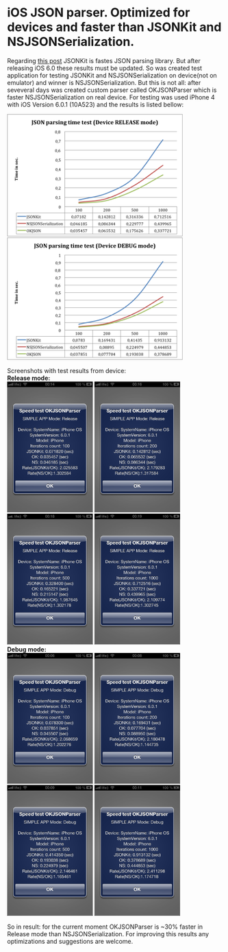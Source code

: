 iOS JSON parser. Optimized for devices and faster than JSONKit and NSJSONSerialization.
============
Regarding [this post](http://www.bonto.ch/blog/2011/12/08/json-libraries-for-ios-comparison-updated) JSONKit is fastes JSON parsing library. But after releasing iOS 6.0 these results must be updated.
So was created test application for testing JSONKit and NSJSONSerialization on device(not on emulator) and winner is NSJSONSerialization.
But this is not all: after seveveral days was created custom parser called OKJSONParser which is faster NSJSONSerialization on real device.
For testing was used iPhone 4 with iOS Version 6.0.1 (10A523) and the results is listed bellow:

<img src="https://github.com/OlehKulykov/OKJSONParser/blob/master/TestResultCharts/iph4release.png?raw=true" width="410" height="285" alt="Release version" />
<img src="https://github.com/OlehKulykov/OKJSONParser/blob/master/TestResultCharts/iph4debug.png?raw=true" width="410" height="285" alt="Debug version" />

Screenshots with test results from device:
<br><b>Release mode:</b><br>
<img src="https://github.com/OlehKulykov/OKJSONParser/blob/master/TestResultCharts/iph4r100.png?raw=true" width="200" height="305" alt=""/>
<img src="https://github.com/OlehKulykov/OKJSONParser/blob/master/TestResultCharts/iph4r200.png?raw=true" width="200" height="305" alt=""/>
<img src="https://github.com/OlehKulykov/OKJSONParser/blob/master/TestResultCharts/iph4r500.png?raw=true" width="200" height="305" alt=""/>
<img src="https://github.com/OlehKulykov/OKJSONParser/blob/master/TestResultCharts/iph4r1000.png?raw=true" width="200" height="305" alt=""/>
<br><b>Debug mode:</b><br>
<img src="https://github.com/OlehKulykov/OKJSONParser/blob/master/TestResultCharts/iph4d100.png?raw=true" width="200" height="305" alt=""/>
<img src="https://github.com/OlehKulykov/OKJSONParser/blob/master/TestResultCharts/iph4d200.png?raw=true" width="200" height="305" alt=""/>
<img src="https://github.com/OlehKulykov/OKJSONParser/blob/master/TestResultCharts/iph4d500.png?raw=true" width="200" height="305" alt=""/>
<img src="https://github.com/OlehKulykov/OKJSONParser/blob/master/TestResultCharts/iph4d1000.png?raw=true" width="200" height="305" alt=""/>
<br>

So in result: for the current moment OKJSONParser is ~30% faster in Release mode than NSJSONSerialization.
For improving this results any optimizations and suggestions are welcome.
